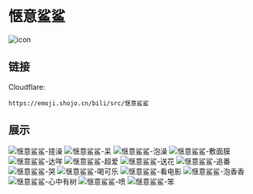 # 惬意鲨鲨
![icon](https://emoji.shojo.cn/bili/src/惬意鲨鲨/icon.png)
## 链接
Cloudflare:
```
https://emoji.shojo.cn/bili/src/惬意鲨鲨
```
## 展示
![惬意鲨鲨-搓澡](https://emoji.shojo.cn/bili/src/惬意鲨鲨/惬意鲨鲨-搓澡.png)
![惬意鲨鲨-呆](https://emoji.shojo.cn/bili/src/惬意鲨鲨/惬意鲨鲨-呆.png)
![惬意鲨鲨-泡澡](https://emoji.shojo.cn/bili/src/惬意鲨鲨/惬意鲨鲨-泡澡.png)
![惬意鲨鲨-敷面膜](https://emoji.shojo.cn/bili/src/惬意鲨鲨/惬意鲨鲨-敷面膜.png)
![惬意鲨鲨-达咩](https://emoji.shojo.cn/bili/src/惬意鲨鲨/惬意鲨鲨-达咩.png)
![惬意鲨鲨-超爱](https://emoji.shojo.cn/bili/src/惬意鲨鲨/惬意鲨鲨-超爱.png)
![惬意鲨鲨-送花](https://emoji.shojo.cn/bili/src/惬意鲨鲨/惬意鲨鲨-送花.png)
![惬意鲨鲨-追番](https://emoji.shojo.cn/bili/src/惬意鲨鲨/惬意鲨鲨-追番.png)
![惬意鲨鲨-哭](https://emoji.shojo.cn/bili/src/惬意鲨鲨/惬意鲨鲨-哭.png)
![惬意鲨鲨-喝可乐](https://emoji.shojo.cn/bili/src/惬意鲨鲨/惬意鲨鲨-喝可乐.png)
![惬意鲨鲨-看电影](https://emoji.shojo.cn/bili/src/惬意鲨鲨/惬意鲨鲨-看电影.png)
![惬意鲨鲨-泡香香](https://emoji.shojo.cn/bili/src/惬意鲨鲨/惬意鲨鲨-泡香香.png)
![惬意鲨鲨-心中有树](https://emoji.shojo.cn/bili/src/惬意鲨鲨/惬意鲨鲨-心中有树.png)
![惬意鲨鲨-喷](https://emoji.shojo.cn/bili/src/惬意鲨鲨/惬意鲨鲨-喷.png)
![惬意鲨鲨-笨](https://emoji.shojo.cn/bili/src/惬意鲨鲨/惬意鲨鲨-笨.png)

